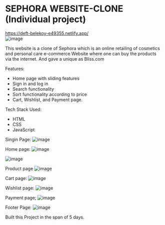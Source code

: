 # SEPHORA WEBSITE-CLONE (Individual project)
https://deft-belekoy-e49355.netlify.app/
<br/>
![image](https://user-images.githubusercontent.com/112753940/229489795-b7c0339e-9374-46c7-b3b2-d9c93c030c25.png)

This website is a clone of Sephora which is an online retailing of cosmetics and personal care e-commerce Website where one can buy the products via the internet.
And gave a unique as Bliss.com

Features:
- Home page with sliding features
- Sign in and log in
- Search functionality
- Sort functionality according to price
- Cart, Wishlist, and Payment page.

Tech Stack Used:
- HTML
- CSS 
- JavaScript

Singin Page:
![image](https://user-images.githubusercontent.com/112753940/229488520-6ec68414-8ec5-4110-b48a-cfc41314d228.png)

Home page:
![image](https://user-images.githubusercontent.com/112753940/229488645-17a358f9-27a7-4ccd-8e79-c96c066a680d.png)

![image](https://user-images.githubusercontent.com/112753940/229488781-c0b49494-4abe-492e-8551-e0579eb39f9b.png)

Product page
![image](https://user-images.githubusercontent.com/112753940/229488928-43229447-db74-455b-a1c2-940bc8f5beee.png)

Cart page:
![image](https://user-images.githubusercontent.com/112753940/229489052-ccf36730-7204-4c82-8245-ef87ee8b2f56.png)

Wishlist page:
![image](https://user-images.githubusercontent.com/112753940/229489152-fdf0e88f-9e3f-41c3-a746-c0fcdd97a5c8.png)

Payment page;
![image](https://user-images.githubusercontent.com/112753940/229489262-a8f87d53-b92c-47c9-8dbc-41f4b03184ce.png)

Footer Page:
![image](https://user-images.githubusercontent.com/112753940/229489317-f7382735-cd74-4cd4-8d9f-fd3647c010c0.png)


Built this Project in the span of 5 days.
